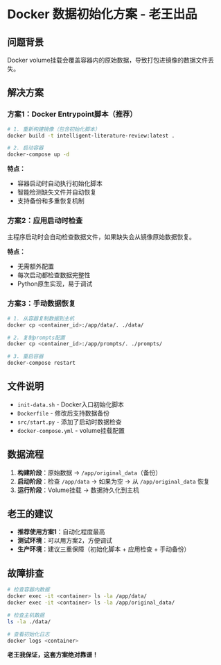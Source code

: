 # Docker 数据初始化方案 - 老王出品

## 问题背景

Docker volume挂载会覆盖容器内的原始数据，导致打包进镜像的数据文件丢失。

## 解决方案

### 方案1：Docker Entrypoint脚本（推荐）

```bash
# 1. 重新构建镜像（包含初始化脚本）
docker build -t intelligent-literature-review:latest .

# 2. 启动容器
docker-compose up -d
```

**特点：**
- 容器启动时自动执行初始化脚本
- 智能检测缺失文件并自动恢复
- 支持备份和多重恢复机制

### 方案2：应用启动时检查

主程序启动时会自动检查数据文件，如果缺失会从镜像原始数据恢复。

**特点：**
- 无需额外配置
- 每次启动都检查数据完整性
- Python原生实现，易于调试

### 方案3：手动数据恢复

```bash
# 1. 从容器复制数据到主机
docker cp <container_id>:/app/data/. ./data/

# 2. 复制prompts配置
docker cp <container_id>:/app/prompts/. ./prompts/

# 3. 重启容器
docker-compose restart
```

## 文件说明

- `init-data.sh` - Docker入口初始化脚本
- `Dockerfile` - 修改后支持数据备份
- `src/start.py` - 添加了启动时数据检查
- `docker-compose.yml` - volume挂载配置

## 数据流程

1. **构建阶段**：原始数据 → `/app/original_data`（备份）
2. **启动阶段**：检查 `/app/data` → 如果为空 → 从 `/app/original_data` 恢复
3. **运行阶段**：Volume挂载 → 数据持久化到主机

## 老王的建议

- **推荐使用方案1**：自动化程度最高
- **测试环境**：可以用方案2，方便调试
- **生产环境**：建议三重保障（初始化脚本 + 应用检查 + 手动备份）

## 故障排查

```bash
# 检查容器内数据
docker exec -it <container> ls -la /app/data/
docker exec -it <container> ls -la /app/original_data/

# 检查主机数据
ls -la ./data/

# 查看初始化日志
docker logs <container>
```

**老王我保证，这套方案绝对靠谱！**